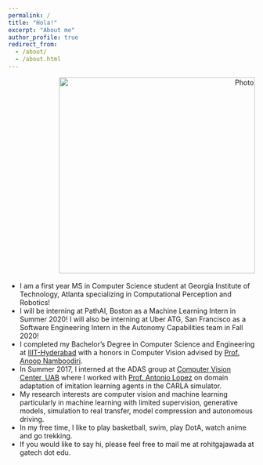 ```yaml
---
permalink: /
title: "Hola!"
excerpt: "About me"
author_profile: true
redirect_from:
  - /about/
  - /about.html
---
```

<p align="right">
  <img src="https://rohitgajawada.github.io/files/bg.jpg?raw=true" alt="Photo" style="width: 400px;"/>
</p>

* I am a first year MS in Computer Science student at Georgia Institute of Technology, Atlanta specializing in Computational Perception and Robotics!
* I will be interning at PathAI, Boston as a Machine Learning Intern in Summer 2020! I will also be interning at Uber ATG, San Francisco as a Software Engineering Intern in the Autonomy Capabilities team in Fall 2020!
* I completed my Bachelor’s Degree in Computer Science and Engineering at [IIIT-Hyderabad](https://www.iiit.ac.in/) with a honors in Computer Vision advised by [Prof. Anoop Namboodiri](https://faculty.iiit.ac.in/~anoop/).
* In Summer 2017, I interned at the ADAS group at [Computer Vision Center, UAB]() where I worked with [Prof. Antonio Lopez](http://www.cvc.uab.es/~antonio/) on domain adaptation of imitation learning agents in the CARLA simulator.
* My research interests are computer vision and machine learning particularly in machine learning with limited supervision, generative models, simulation to real transfer, model compression and autonomous driving.
* In my free time, I like to play basketball, swim, play DotA, watch anime and go trekking.
* If you would like to say hi, please feel free to mail me at rohitgajawada at gatech dot edu.
